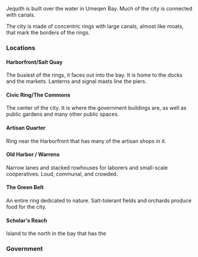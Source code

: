 Jequith is built over the water in Umeqen Bay. Much of the city is connected with canals.

The city is made of concentric rings with large canals, almost like moats, that mark the borders of the rings.

### Locations
#### Harborfront/Salt Quay
The busiest of the rings, it faces out into the bay. It is home to the docks and the markets. Lanterns and signal masts line the piers.
#### Civic Ring/The Commons
The center of the city. It is where the government buildings are, as well as public gardens and many other public spaces.
#### Artisan Quarter
Ring near the Harborfront that has many of the artisan shops in it.
#### Old Harbor / Warrens
Narrow lanes and stacked rowhouses for laborers and small-scale cooperatives. Loud, communal, and crowded.
#### The Green Belt
An entire ring dedicated to nature. Salt-tolerant fields and orchards produce food for the city.
#### Scholar's Reach
Island to the north in the bay that has the 

### Government
